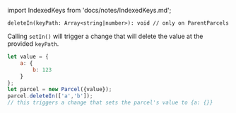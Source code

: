 import IndexedKeys from 'docs/notes/IndexedKeys.md';

```flow
deleteIn(keyPath: Array<string|number>): void // only on ParentParcels
```

Calling `setIn()` will trigger a change that will delete the value at the provided `keyPath`.

```js
let value = {
    a: {
        b: 123
    }
};
let parcel = new Parcel({value});
parcel.deleteIn(['a','b']);
// this triggers a change that sets the parcel's value to {a: {}}
```

<IndexedKeys />
